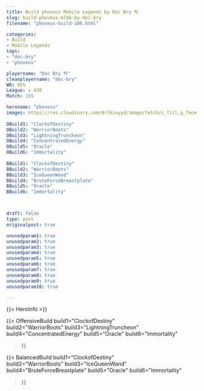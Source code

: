 ```yaml
---
title: Build phoveus Mobile Legends by Doc Bry 탁
slug: build-phoveus-mlbb-by-doc-bry
filename: "phoveus-build-106.html"

categories: 
- Build 
- Mobile Legends
tags: 
- "doc-bry"
- "phoveus"

playername: "Doc Bry 탁"
cleanplayername: "doc-bry"
WR: 95%
League: x 420
Match: 155 

heroname: "phoveus"
images: https://res.cloudinary.com/drlhixyyd/image/fetch/c_fill,g_face,f_auto/https://cdn2-build.mobagenie.my.id/p/images/banner/full/phoveus.jpg
 
OBuild1: "ClockofDestiny"  
OBuild2: "WarriorBoots" 
OBuild3: "LightningTruncheon" 
OBuild4: "ConcentratedEnergy" 
OBuild5: "Oracle" 
OBuild6: "Immortality" 
 
BBuild1: "ClockofDestiny"  
BBuild2: "WarriorBoots" 
BBuild3: "IceQueenWand" 
BBuild4: "BruteForceBreastplate" 
BBuild5: "Oracle" 
BBuild6: "Immortality"



draft: false
type: post
originalpost: true

unusedparam1: true
unusedparam2: true
unusedparam3: true
unusedparam4: true
unusedparam5: true
unusedparam6: true
unusedparam7: true
unusedparam8: true
unusedparam9: true
unusedparam10: true

---
```


{{< HeroInfo >}} 

{{< OffensiveBuild 
build1="ClockofDestiny"  
build2="WarriorBoots" 
build3="LightningTruncheon" 
build4="ConcentratedEnergy" 
build5="Oracle" 
build6="Immortality" 
 >}} 

{{< BalancedBuild 
build1="ClockofDestiny"  
build2="WarriorBoots" 
build3="IceQueenWand" 
build4="BruteForceBreastplate" 
build5="Oracle" 
build6="Immortality" 
 >}}

